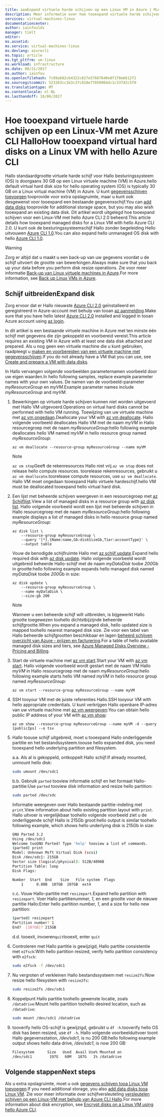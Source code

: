 ```yaml
---
title: aaaExpand virtuele harde schijven op een Linux VM in Azure | Microsoft Docs
description: Meer informatie over hoe tooexpand virtuele harde schijven op een Linux-VM met Azure CLI 2.0 Hallo
services: virtual-machines-linux
documentationcenter: 
author: iainfoulds
manager: timlt
editor: 
ms.assetid: 
ms.service: virtual-machines-linux
ms.devlang: azurecli
ms.topic: article
ms.tgt_pltfrm: vm-linux
ms.workload: infrastructure
ms.date: 08/21/2017
ms.author: iainfou
ms.openlocfilehash: 7c09a682cb4322c027e57667640e8f1f8e6612f2
ms.sourcegitcommit: 523283cc1b3c37c428e77850964dc1c33742c5f0
ms.translationtype: MT
ms.contentlocale: nl-NL
ms.lasthandoff: 10/06/2017
---
```

# <a name="how-tooexpand-virtual-hard-disks-on-a-linux-vm-with-hello-azure-cli"></a><span data-ttu-id="dc277-103">Hoe tooexpand virtuele harde schijven op een Linux-VM met Azure CLI Hallo</span><span class="sxs-lookup"><span data-stu-id="dc277-103">How tooexpand virtual hard disks on a Linux VM with hello Azure CLI</span></span>
<span data-ttu-id="dc277-104">Hallo standaardgrootte virtuele harde schijf voor Hallo besturingssysteem (OS) is doorgaans 30 GB op een Linux virtuele machine (VM) in Azure.</span><span class="sxs-lookup"><span data-stu-id="dc277-104">hello default virtual hard disk size for hello operating system (OS) is typically 30 GB on a Linux virtual machine (VM) in Azure.</span></span> <span data-ttu-id="dc277-105">U kunt [gegevensschijven toevoegen](add-disk.md) tooprovide voor extra opslagruimte, maar u kunt ook desgewenst voor tooexpand een bestaande gegevensschijf.</span><span class="sxs-lookup"><span data-stu-id="dc277-105">You can [add data disks](add-disk.md) tooprovide for additional storage space, but you may also wish tooexpand an existing data disk.</span></span> <span data-ttu-id="dc277-106">Dit artikel wordt uitgelegd hoe tooexpand schijven voor een Linux-VM met hello Azure CLI 2.0 beheerd.</span><span class="sxs-lookup"><span data-stu-id="dc277-106">This article details how tooexpand managed disks for a Linux VM with hello Azure CLI 2.0.</span></span> <span data-ttu-id="dc277-107">U kunt ook de besturingssysteemschijf Hallo zonder begeleiding Hello uitvouwen [Azure CLI 1.0](expand-disks-nodejs.md).</span><span class="sxs-lookup"><span data-stu-id="dc277-107">You can also expand hello unmanaged OS disk with hello [Azure CLI 1.0](expand-disks-nodejs.md).</span></span>

> [!WARNING]
> <span data-ttu-id="dc277-108">Zorg er altijd dat u maakt u een back-up van uw gegevens voordat u de schijf uitvoert de grootte van bewerkingen.</span><span class="sxs-lookup"><span data-stu-id="dc277-108">Always make sure that you back up your data before you perform disk resize operations.</span></span> <span data-ttu-id="dc277-109">Zie voor meer informatie [Back-up van Linux virtuele machines in Azure](tutorial-backup-vms.md).</span><span class="sxs-lookup"><span data-stu-id="dc277-109">For more information, see [Back up Linux VMs in Azure](tutorial-backup-vms.md).</span></span>

## <a name="expand-disk"></a><span data-ttu-id="dc277-110">Schijf uitbreiden</span><span class="sxs-lookup"><span data-stu-id="dc277-110">Expand disk</span></span>
<span data-ttu-id="dc277-111">Zorg ervoor dat er Hallo nieuwste [Azure CLI 2.0](/cli/azure/install-az-cli2) geïnstalleerd en geregistreerd in Azure-account met behulp van tooan [az aanmelding](/cli/azure/#login).</span><span class="sxs-lookup"><span data-stu-id="dc277-111">Make sure that you have hello latest [Azure CLI 2.0](/cli/azure/install-az-cli2) installed and logged in tooan Azure account using [az login](/cli/azure/#login).</span></span>

<span data-ttu-id="dc277-112">In dit artikel is een bestaande virtuele machine in Azure met ten minste één schijf met gegevens die zijn gekoppeld en voorbereid vereist.</span><span class="sxs-lookup"><span data-stu-id="dc277-112">This article requires an existing VM in Azure with at least one data disk attached and prepared.</span></span> <span data-ttu-id="dc277-113">Als u nog geen een virtuele machine die u kunt gebruiken, raadpleegt u [maken en voorbereiden van een virtuele machine met gegevensschijven](tutorial-manage-disks.md#create-and-attach-disks).</span><span class="sxs-lookup"><span data-stu-id="dc277-113">If you do not already have a VM that you can use, see [Create and prepare a VM with data disks](tutorial-manage-disks.md#create-and-attach-disks).</span></span>

<span data-ttu-id="dc277-114">In Hallo vervangen volgende voorbeelden parameternamen voorbeeld door uw eigen waarden.</span><span class="sxs-lookup"><span data-stu-id="dc277-114">In hello following samples, replace example parameter names with your own values.</span></span> <span data-ttu-id="dc277-115">De namen van de voorbeeld-parameter *myResourceGroup* en *myVM*.</span><span class="sxs-lookup"><span data-stu-id="dc277-115">Example parameter names include *myResourceGroup* and *myVM*.</span></span>

1. <span data-ttu-id="dc277-116">Bewerkingen op virtuele harde schijven kunnen niet worden uitgevoerd met Hallo VM uitgevoerd.</span><span class="sxs-lookup"><span data-stu-id="dc277-116">Operations on virtual hard disks cannot be performed with hello VM running.</span></span> <span data-ttu-id="dc277-117">Toewijzing van uw virtuele machine met [az vm ongedaan](/cli/azure/vm#deallocate).</span><span class="sxs-lookup"><span data-stu-id="dc277-117">Deallocate your VM with [az vm deallocate](/cli/azure/vm#deallocate).</span></span> <span data-ttu-id="dc277-118">Hallo volgende voorbeeld deallocates Hallo VM met de naam *myVM* in Hallo resourcegroep met de naam *myResourceGroup*:</span><span class="sxs-lookup"><span data-stu-id="dc277-118">hello following example deallocates hello VM named *myVM* in hello resource group named *myResourceGroup*:</span></span>

    ```azurecli
    az vm deallocate --resource-group myResourceGroup --name myVM
    ```

    > [!NOTE]
    > <span data-ttu-id="dc277-119">`az vm stop`Geeft de rekenresources Hallo niet vrij.</span><span class="sxs-lookup"><span data-stu-id="dc277-119">`az vm stop` does not release hello compute resources.</span></span> <span data-ttu-id="dc277-120">toorelease rekenresources, gebruikt u `az vm deallocate`.</span><span class="sxs-lookup"><span data-stu-id="dc277-120">toorelease compute resources, use `az vm deallocate`.</span></span> <span data-ttu-id="dc277-121">Hallo VM moet ongedaan tooexpand Hallo virtuele hardeschijf.</span><span class="sxs-lookup"><span data-stu-id="dc277-121">hello VM must be deallocated tooexpand hello virtual hard disk.</span></span>

2. <span data-ttu-id="dc277-122">Een lijst met beheerde schijven weergeven in een resourcegroep met [az Schijflijst](/cli/azure/disk#list).</span><span class="sxs-lookup"><span data-stu-id="dc277-122">View a list of managed disks in a resource group with [az disk list](/cli/azure/disk#list).</span></span> <span data-ttu-id="dc277-123">Hallo volgende voorbeeld wordt een lijst met beheerde schijven in Hallo resourcegroep met de naam *myResourceGroup*:</span><span class="sxs-lookup"><span data-stu-id="dc277-123">hello following example displays a list of managed disks in hello resource group named *myResourceGroup*:</span></span>

    ```azurecli
    az disk list \
        --resource-group myResourceGroup \
        --query '[*].{Name:name,Gb:diskSizeGb,Tier:accountType}' \
        --output table
    ```

    <span data-ttu-id="dc277-124">Vouw de benodigde schijfruimte Hallo met [az schijf update](/cli/azure/disk#update).</span><span class="sxs-lookup"><span data-stu-id="dc277-124">Expand hello required disk with [az disk update](/cli/azure/disk#update).</span></span> <span data-ttu-id="dc277-125">Hallo volgende voorbeeld wordt uitgebreid beheerde Hallo-schijf met de naam *myDataDisk* toobe *200*Gb in grootte:</span><span class="sxs-lookup"><span data-stu-id="dc277-125">hello following example expands hello managed disk named *myDataDisk* toobe *200*Gb in size:</span></span>

    ```azurecli
    az disk update \
        --resource-group myResourceGroup \
        --name myDataDisk \
        --size-gb 200
    ```

    > [!NOTE]
    > <span data-ttu-id="dc277-126">Wanneer u een beheerde schijf wilt uitbreiden, is bijgewerkt Hallo grootte toegewezen toohello dichtstbijzijnde beheerde schijfgrootte.</span><span class="sxs-lookup"><span data-stu-id="dc277-126">When you expand a managed disk, hello updated size is mapped toohello nearest managed disk size.</span></span> <span data-ttu-id="dc277-127">Zie voor een tabel van Hallo beheerde schijfgrootten beschikbaar en lagen [beheerd schijven overzicht van Azure - prijzen en facturering](../windows/managed-disks-overview.md#pricing-and-billing).</span><span class="sxs-lookup"><span data-stu-id="dc277-127">For a table of hello available managed disk sizes and tiers, see [Azure Managed Disks Overview - Pricing and Billing](../windows/managed-disks-overview.md#pricing-and-billing).</span></span>

3. <span data-ttu-id="dc277-128">Start de virtuele machine met [az vm start](/cli/azure/vm#start).</span><span class="sxs-lookup"><span data-stu-id="dc277-128">Start your VM with [az vm start](/cli/azure/vm#start).</span></span> <span data-ttu-id="dc277-129">Hallo volgende voorbeeld wordt gestart met de naam VM Hallo *myVM* in Hallo resourcegroep met de naam *myResourceGroup*:</span><span class="sxs-lookup"><span data-stu-id="dc277-129">hello following example starts hello VM named *myVM* in hello resource group named *myResourceGroup*:</span></span>

    ```azurecli
    az vm start --resource-group myResourceGroup --name myVM
    ```

4. <span data-ttu-id="dc277-130">SSH tooyour VM met de juiste referenties Hallo.</span><span class="sxs-lookup"><span data-stu-id="dc277-130">SSH tooyour VM with hello appropriate credentials.</span></span> <span data-ttu-id="dc277-131">U kunt verkrijgen Hallo openbare IP-adres van uw virtuele machine met [az vm weergeven](/cli/azure/vm#show):</span><span class="sxs-lookup"><span data-stu-id="dc277-131">You can obtain hello public IP address of your VM with [az vm show](/cli/azure/vm#show):</span></span>

    ```azurecli
    az vm show --resource-group myResourceGroup --name myVM -d --query [publicIps] --o tsv
    ```

5. <span data-ttu-id="dc277-132">Hallo toouse schijf uitgebreid, moet u tooexpand Hallo onderliggende partitie en het bestandssysteem.</span><span class="sxs-lookup"><span data-stu-id="dc277-132">toouse hello expanded disk, you need tooexpand hello underlying partition and filesystem.</span></span>

    <span data-ttu-id="dc277-133">a.</span><span class="sxs-lookup"><span data-stu-id="dc277-133">a.</span></span> <span data-ttu-id="dc277-134">Als al is gekoppeld, ontkoppelt Hallo schijf:</span><span class="sxs-lookup"><span data-stu-id="dc277-134">If already mounted, unmount hello disk:</span></span>

    ```bash
    sudo umount /dev/sdc1
    ```

    <span data-ttu-id="dc277-135">b.</span><span class="sxs-lookup"><span data-stu-id="dc277-135">b.</span></span> <span data-ttu-id="dc277-136">Gebruik `parted` tooview informatie schijf en het formaat Hallo-partitie:</span><span class="sxs-lookup"><span data-stu-id="dc277-136">Use `parted` tooview disk information and resize hello partition:</span></span>

    ```bash
    sudo parted /dev/sdc
    ```

    <span data-ttu-id="dc277-137">Informatie weergeven over Hallo bestaande partitie-indeling met `print`.</span><span class="sxs-lookup"><span data-stu-id="dc277-137">View information about hello existing partition layout with `print`.</span></span> <span data-ttu-id="dc277-138">Hallo uitvoer is vergelijkbaar toohello volgende voorbeeld ziet u de onderliggende schijf Hallo is 215Gb groot:</span><span class="sxs-lookup"><span data-stu-id="dc277-138">hello output is similar toohello following example, which shows hello underlying disk is 215Gb in size:</span></span>

    ```bash
    GNU Parted 3.2
    Using /dev/sdc1
    Welcome tooGNU Parted! Type 'help' tooview a list of commands.
    (parted) print
    Model: Unknown Msft Virtual Disk (scsi)
    Disk /dev/sdc1: 215GB
    Sector size (logical/physical): 512B/4096B
    Partition Table: loop
    Disk Flags:
    
    Number  Start  End    Size   File system  Flags
        1      0.00B  107GB  107GB  ext4
    ```

    <span data-ttu-id="dc277-139">c.</span><span class="sxs-lookup"><span data-stu-id="dc277-139">c.</span></span> <span data-ttu-id="dc277-140">Vouw Hallo-partitie met `resizepart`.</span><span class="sxs-lookup"><span data-stu-id="dc277-140">Expand hello partition with `resizepart`.</span></span> <span data-ttu-id="dc277-141">Voer Hallo partitienummer, *1*, en een grootte voor de nieuwe partitie Hallo:</span><span class="sxs-lookup"><span data-stu-id="dc277-141">Enter hello partition number, *1*, and a size for hello new partition:</span></span>

    ```bash
    (parted) resizepart
    Partition number? 1
    End?  [107GB]? 215GB
    ```

    <span data-ttu-id="dc277-142">d.</span><span class="sxs-lookup"><span data-stu-id="dc277-142">d.</span></span> <span data-ttu-id="dc277-143">tooexit, invoeren`quit`</span><span class="sxs-lookup"><span data-stu-id="dc277-143">tooexit, enter `quit`</span></span>

5. <span data-ttu-id="dc277-144">Controleren met Hallo partitie is gewijzigd, Hallo partitie consistentie met `e2fsck`:</span><span class="sxs-lookup"><span data-stu-id="dc277-144">With hello partition resized, verify hello partition consistency with `e2fsck`:</span></span>

    ```bash
    sudo e2fsck -f /dev/sdc1
    ```

6. <span data-ttu-id="dc277-145">Nu vergroten of verkleinen Hallo bestandssysteem met `resize2fs`:</span><span class="sxs-lookup"><span data-stu-id="dc277-145">Now resize hello filesystem with `resize2fs`:</span></span>

    ```bash
    sudo resize2fs /dev/sdc1
    ```

7. <span data-ttu-id="dc277-146">Koppelpunt Hallo partitie toohello gewenste locatie, zoals `/datadrive`:</span><span class="sxs-lookup"><span data-stu-id="dc277-146">Mount hello partition toohello desired location, such as `/datadrive`:</span></span>

    ```bash
    sudo mount /dev/sdc1 /datadrive
    ```

8. <span data-ttu-id="dc277-147">tooverify hello OS-schijf is gewijzigd, gebruikt u `df -h`.</span><span class="sxs-lookup"><span data-stu-id="dc277-147">tooverify hello OS disk has been resized, use `df -h`.</span></span> <span data-ttu-id="dc277-148">Hallo volgende voorbeelduitvoer toont Hallo gegevensstation, */dev/sdc1*, is nu 200 GB:</span><span class="sxs-lookup"><span data-stu-id="dc277-148">hello following example output shows hello data drive, */dev/sdc1*, is now 200 GB:</span></span>

    ```bash
    Filesystem      Size   Used  Avail Use% Mounted on
    /dev/sdc1        197G   60M   187G   1% /datadrive
    ```

## <a name="next-steps"></a><span data-ttu-id="dc277-149">Volgende stappen</span><span class="sxs-lookup"><span data-stu-id="dc277-149">Next steps</span></span>
<span data-ttu-id="dc277-150">Als u extra opslagruimte, moet u ook [gegevens schijven tooa Linux VM toevoegen](add-disk.md).</span><span class="sxs-lookup"><span data-stu-id="dc277-150">If you need additional storage, you also [add data disks tooa Linux VM](add-disk.md).</span></span> <span data-ttu-id="dc277-151">Zie voor meer informatie over schijfversleuteling [versleutelen schijven op een Linux-VM met behulp van Azure CLI Hallo](encrypt-disks.md).</span><span class="sxs-lookup"><span data-stu-id="dc277-151">For more information about disk encryption, see [Encrypt disks on a Linux VM using hello Azure CLI](encrypt-disks.md).</span></span>
